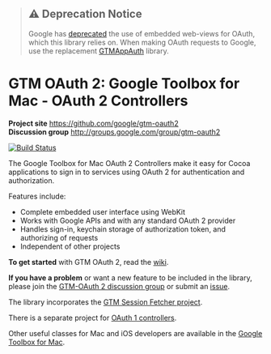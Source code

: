 > ## :warning: Deprecation Notice
> Google has [deprecated](https://goo.gl/BkYjsP) the use of embedded web-views
> for OAuth, which this library relies on. When making OAuth requests to Google,
> use the replacement [GTMAppAuth](https://github.com/google/GTMAppAuth)
> library.

# GTM OAuth 2: Google Toolbox for Mac - OAuth 2 Controllers #

**Project site** <https://github.com/google/gtm-oauth2><br>
**Discussion group** <http://groups.google.com/group/gtm-oauth2>

[![Build Status](https://travis-ci.org/google/gtm-oauth2.svg?branch=master)](https://travis-ci.org/google/gtm-oauth2)

The Google Toolbox for Mac OAuth 2 Controllers make it easy for Cocoa
applications to sign in to services using OAuth 2 for authentication and
authorization.

Features include:
- Complete embedded user interface using WebKit
- Works with Google APIs and with any standard OAuth 2 provider
- Handles sign-in, keychain storage of authorization token, and authorizing of requests
- Independent of other projects

**To get started** with GTM OAuth 2, read the [wiki](https://github.com/google/gtm-oauth2/wiki).

**If you have a problem** or want a new feature to be included in the library,
please join the
[GTM-OAuth 2 discussion group](http://groups.google.com/group/gtm-oauth2)
or submit an [issue](https://github.com/google/gtm-oauth2/issues).

The library incorporates the
[GTM Session Fetcher project](https://github.com/google/gtm-session-fetcher/).

There is a separate project for [OAuth 1 controllers](https://github.com/google/gtm-oauth).

Other useful classes for Mac and iOS developers are available in the
[Google Toolbox for Mac](https://github.com/google/google-toolbox-for-mac).
